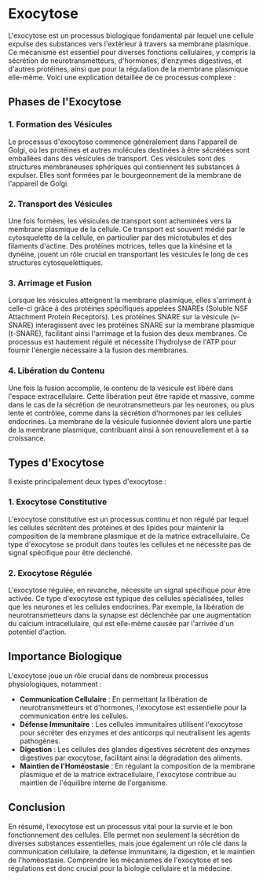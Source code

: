 # Exocytose

L'exocytose est un processus biologique fondamental par lequel une cellule expulse des substances vers l'extérieur à travers sa membrane plasmique. Ce mécanisme est essentiel pour diverses fonctions cellulaires, y compris la sécrétion de neurotransmetteurs, d'hormones, d'enzymes digestives, et d'autres protéines, ainsi que pour la régulation de la membrane plasmique elle-même. Voici une explication détaillée de ce processus complexe :

## Phases de l'Exocytose

### 1. **Formation des Vésicules**

Le processus d'exocytose commence généralement dans l'appareil de Golgi, où les protéines et autres molécules destinées à être sécrétées sont emballées dans des vésicules de transport. Ces vésicules sont des structures membraneuses sphériques qui contiennent les substances à expulser. Elles sont formées par le bourgeonnement de la membrane de l'appareil de Golgi.

### 2. **Transport des Vésicules**

Une fois formées, les vésicules de transport sont acheminées vers la membrane plasmique de la cellule. Ce transport est souvent médié par le cytosquelette de la cellule, en particulier par des microtubules et des filaments d'actine. Des protéines motrices, telles que la kinésine et la dynéine, jouent un rôle crucial en transportant les vésicules le long de ces structures cytosquelettiques.

### 3. **Arrimage et Fusion**

Lorsque les vésicules atteignent la membrane plasmique, elles s'arriment à celle-ci grâce à des protéines spécifiques appelées SNAREs (Soluble NSF Attachment Protein Receptors). Les protéines SNARE sur la vésicule (v-SNARE) interagissent avec les protéines SNARE sur la membrane plasmique (t-SNARE), facilitant ainsi l'arrimage et la fusion des deux membranes. Ce processus est hautement régulé et nécessite l'hydrolyse de l'ATP pour fournir l'énergie nécessaire à la fusion des membranes.

### 4. **Libération du Contenu**

Une fois la fusion accomplie, le contenu de la vésicule est libéré dans l'espace extracellulaire. Cette libération peut être rapide et massive, comme dans le cas de la sécrétion de neurotransmetteurs par les neurones, ou plus lente et contrôlée, comme dans la sécrétion d'hormones par les cellules endocrines. La membrane de la vésicule fusionnée devient alors une partie de la membrane plasmique, contribuant ainsi à son renouvellement et à sa croissance.

## Types d'Exocytose

Il existe principalement deux types d'exocytose :

### 1. **Exocytose Constitutive**

L'exocytose constitutive est un processus continu et non régulé par lequel les cellules sécrètent des protéines et des lipides pour maintenir la composition de la membrane plasmique et de la matrice extracellulaire. Ce type d'exocytose se produit dans toutes les cellules et ne nécessite pas de signal spécifique pour être déclenché.

### 2. **Exocytose Régulée**

L'exocytose régulée, en revanche, nécessite un signal spécifique pour être activée. Ce type d'exocytose est typique des cellules spécialisées, telles que les neurones et les cellules endocrines. Par exemple, la libération de neurotransmetteurs dans la synapse est déclenchée par une augmentation du calcium intracellulaire, qui est elle-même causée par l'arrivée d'un potentiel d'action.

## Importance Biologique

L'exocytose joue un rôle crucial dans de nombreux processus physiologiques, notamment :

- **Communication Cellulaire** : En permettant la libération de neurotransmetteurs et d'hormones, l'exocytose est essentielle pour la communication entre les cellules.
- **Défense Immunitaire** : Les cellules immunitaires utilisent l'exocytose pour sécréter des enzymes et des anticorps qui neutralisent les agents pathogènes.
- **Digestion** : Les cellules des glandes digestives sécrètent des enzymes digestives par exocytose, facilitant ainsi la dégradation des aliments.
- **Maintien de l'Homéostasie** : En régulant la composition de la membrane plasmique et de la matrice extracellulaire, l'exocytose contribue au maintien de l'équilibre interne de l'organisme.

## Conclusion

En résumé, l'exocytose est un processus vital pour la survie et le bon fonctionnement des cellules. Elle permet non seulement la sécrétion de diverses substances essentielles, mais joue également un rôle clé dans la communication cellulaire, la défense immunitaire, la digestion, et le maintien de l'homéostasie. Comprendre les mécanismes de l'exocytose et ses régulations est donc crucial pour la biologie cellulaire et la médecine.
